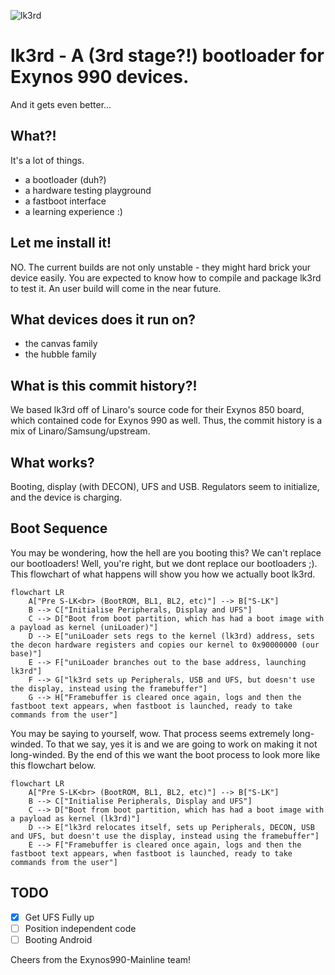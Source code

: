 ![lk3rd](https://github.com/user-attachments/assets/32f57e56-811c-4590-a7f4-27b40d057dcb)

# lk3rd - A (3rd stage?!) bootloader for Exynos 990 devices.
And it gets even better...

## What?!
It's a lot of things.
* a bootloader (duh?)
* a hardware testing playground
* a fastboot interface
* a learning experience :)

## Let me install it!
NO. The current builds are not only unstable - they might hard brick your device easily. You are expected to know how to compile and package lk3rd to test it.
An user build will come in the near future.

## What devices does it run on?
* the canvas family
* the hubble family

## What is this commit history?!
We based lk3rd off of Linaro's source code for their Exynos 850 board, which contained code for Exynos 990 as well. Thus, the commit history is a mix of Linaro/Samsung/upstream.

## What works?
Booting, display (with DECON), UFS and USB. Regulators seem to initialize, and the device is charging.

## Boot Sequence
You may be wondering, how the hell are you booting this? We can't replace our bootloaders!
Well, you're right, but we dont replace our bootloaders ;).
This flowchart of what happens will show you how we actually boot lk3rd.

```mermaid
flowchart LR
    A["Pre S-LK<br> (BootROM, BL1, BL2, etc)"] --> B["S-LK"]
    B --> C["Initialise Peripherals, Display and UFS"]
    C --> D["Boot from boot partition, which has had a boot image with a payload as kernel (uniLoader)"]
    D --> E["uniLoader sets regs to the kernel (lk3rd) address, sets the decon hardware registers and copies our kernel to 0x90000000 (our base)"]
    E --> F["uniLoader branches out to the base address, launching lk3rd"]
    F --> G["lk3rd sets up Peripherals, USB and UFS, but doesn't use the display, instead using the framebuffer"]
    G --> H["Framebuffer is cleared once again, logs and then the fastboot text appears, when fastboot is launched, ready to take commands from the user"]
```

You may be saying to yourself, wow. That process seems extremely long-winded.
To that we say, yes it is and we are going to work on making it not long-winded.
By the end of this we want the boot process to look more like this flowchart below.

```mermaid
flowchart LR
    A["Pre S-LK<br> (BootROM, BL1, BL2, etc)"] --> B["S-LK"]
    B --> C["Initialise Peripherals, Display and UFS"]
    C --> D["Boot from boot partition, which has had a boot image with a payload as kernel (lk3rd)"]
    D --> E["lk3rd relocates itself, sets up Peripherals, DECON, USB and UFS, but doesn't use the display, instead using the framebuffer"]
    E --> F["Framebuffer is cleared once again, logs and then the fastboot text appears, when fastboot is launched, ready to take commands from the user"]
```

## TODO

- [x] Get UFS Fully up
- [ ] Position independent code
- [ ] Booting Android

Cheers from the Exynos990-Mainline team!
